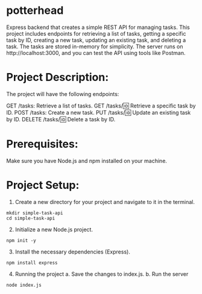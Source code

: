 # potterhead
Express backend that creates a simple REST API for managing tasks. This project includes endpoints for retrieving a list of tasks, getting a specific task by ID, creating a new task, updating an existing task, and deleting a task. The tasks are stored in-memory for simplicity. The server runs on http://localhost:3000, and you can test the API using tools like Postman.


# Project Description:
The project will have the following endpoints:

GET /tasks: Retrieve a list of tasks.
GET /tasks/:id: Retrieve a specific task by ID.
POST /tasks: Create a new task.
PUT /tasks/:id: Update an existing task by ID.
DELETE /tasks/:id: Delete a task by ID.
# Prerequisites:
Make sure you have Node.js and npm installed on your machine.

# Project Setup:
1. Create a new directory for your project and navigate to it in the terminal.
```
mkdir simple-task-api
cd simple-task-api
```
2. Initialize a new Node.js project.
```
npm init -y
```
3. Install the necessary dependencies (Express).
```
npm install express
```
4. Running the project
  a. Save the changes to index.js.
  b. Run the server
```
node index.js
```


